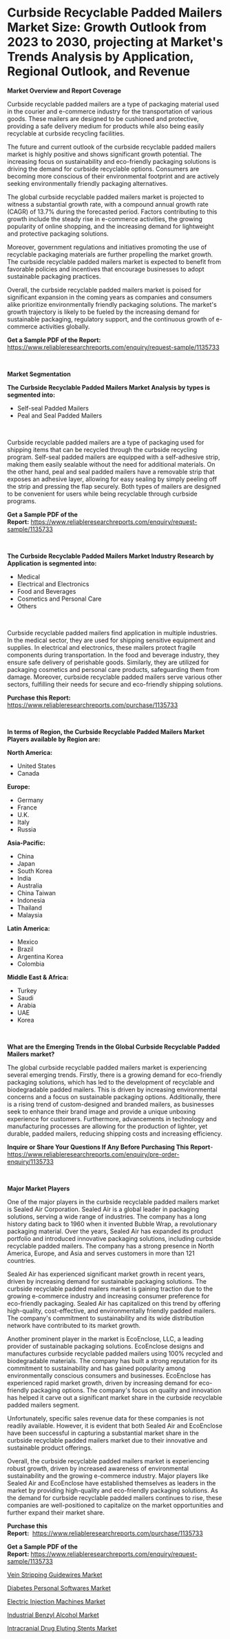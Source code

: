 <p><h1>Curbside Recyclable Padded Mailers Market Size: Growth Outlook from 2023 to 2030, projecting at Market's Trends Analysis by Application, Regional Outlook, and Revenue</h1></p><p><strong>Market Overview and Report Coverage</strong></p>
<p><p>Curbside recyclable padded mailers are a type of packaging material used in the courier and e-commerce industry for the transportation of various goods. These mailers are designed to be cushioned and protective, providing a safe delivery medium for products while also being easily recyclable at curbside recycling facilities.</p><p>The future and current outlook of the curbside recyclable padded mailers market is highly positive and shows significant growth potential. The increasing focus on sustainability and eco-friendly packaging solutions is driving the demand for curbside recyclable options. Consumers are becoming more conscious of their environmental footprint and are actively seeking environmentally friendly packaging alternatives.</p><p>The global curbside recyclable padded mailers market is projected to witness a substantial growth rate, with a compound annual growth rate (CAGR) of 13.7% during the forecasted period. Factors contributing to this growth include the steady rise in e-commerce activities, the growing popularity of online shopping, and the increasing demand for lightweight and protective packaging solutions.</p><p>Moreover, government regulations and initiatives promoting the use of recyclable packaging materials are further propelling the market growth. The curbside recyclable padded mailers market is expected to benefit from favorable policies and incentives that encourage businesses to adopt sustainable packaging practices.</p><p>Overall, the curbside recyclable padded mailers market is poised for significant expansion in the coming years as companies and consumers alike prioritize environmentally friendly packaging solutions. The market's growth trajectory is likely to be fueled by the increasing demand for sustainable packaging, regulatory support, and the continuous growth of e-commerce activities globally.</p></p>
<p><strong>Get a Sample PDF of the Report:</strong> <a href="https://www.reliableresearchreports.com/enquiry/request-sample/1135733">https://www.reliableresearchreports.com/enquiry/request-sample/1135733</a></p>
<p>&nbsp;</p>
<p><strong>Market Segmentation</strong></p>
<p><strong>The Curbside Recyclable Padded Mailers Market Analysis by types is segmented into:</strong></p>
<p><ul><li>Self-seal Padded Mailers</li><li>Peal and Seal Padded Mailers</li></ul></p>
<p>&nbsp;</p>
<p><p>Curbside recyclable padded mailers are a type of packaging used for shipping items that can be recycled through the curbside recycling program. Self-seal padded mailers are equipped with a self-adhesive strip, making them easily sealable without the need for additional materials. On the other hand, peal and seal padded mailers have a removable strip that exposes an adhesive layer, allowing for easy sealing by simply peeling off the strip and pressing the flap securely. Both types of mailers are designed to be convenient for users while being recyclable through curbside programs.</p></p>
<p><strong>Get a Sample PDF of the Report:</strong>&nbsp;<a href="https://www.reliableresearchreports.com/enquiry/request-sample/1135733">https://www.reliableresearchreports.com/enquiry/request-sample/1135733</a></p>
<p>&nbsp;</p>
<p><strong>The Curbside Recyclable Padded Mailers Market Industry Research by Application is segmented into:</strong></p>
<p><ul><li>Medical</li><li>Electrical and Electronics</li><li>Food and Beverages</li><li>Cosmetics and Personal Care</li><li>Others</li></ul></p>
<p>&nbsp;</p>
<p><p>Curbside recyclable padded mailers find application in multiple industries. In the medical sector, they are used for shipping sensitive equipment and supplies. In electrical and electronics, these mailers protect fragile components during transportation. In the food and beverage industry, they ensure safe delivery of perishable goods. Similarly, they are utilized for packaging cosmetics and personal care products, safeguarding them from damage. Moreover, curbside recyclable padded mailers serve various other sectors, fulfilling their needs for secure and eco-friendly shipping solutions.</p></p>
<p><strong>Purchase this Report:</strong>&nbsp; <a href="https://www.reliableresearchreports.com/purchase/1135733">https://www.reliableresearchreports.com/purchase/1135733</a></p>
<p>&nbsp;</p>
<p><strong>In terms of Region, the Curbside Recyclable Padded Mailers Market Players available by Region are:</strong></p>
<p>
    <p> <strong> North America: </strong>
        <ul>
            <li>United States</li>
            <li>Canada</li>
        </ul>
        </p> 
    <p> <strong> Europe: </strong>
        <ul>
            <li>Germany</li>
            <li>France</li>
            <li>U.K.</li>
            <li>Italy</li>
            <li>Russia</li>
        </ul>
        </p> 
    <p> <strong> Asia-Pacific: </strong>
        <ul>
            <li>China</li>
            <li>Japan</li>
            <li>South Korea</li>
            <li>India</li>
            <li>Australia</li>
            <li>China Taiwan</li>
            <li>Indonesia</li>
            <li>Thailand</li>
            <li>Malaysia</li>
        </ul>
        </p> 
    <p> <strong> Latin America: </strong>
        <ul>
            <li>Mexico</li>
            <li>Brazil</li>
            <li>Argentina Korea</li>
            <li>Colombia</li>
        </ul>
        </p> 
    <p> <strong> Middle East & Africa: </strong>
        <ul>
            <li>Turkey</li>
            <li>Saudi</li>
            <li>Arabia</li>
            <li>UAE</li>
            <li>Korea</li>
        </ul>
    </p>
    </p>
<p>&nbsp;</p>
<p><strong>What are the Emerging Trends in the Global Curbside Recyclable Padded Mailers market?</strong></p>
<p><p>The global curbside recyclable padded mailers market is experiencing several emerging trends. Firstly, there is a growing demand for eco-friendly packaging solutions, which has led to the development of recyclable and biodegradable padded mailers. This is driven by increasing environmental concerns and a focus on sustainable packaging options. Additionally, there is a rising trend of custom-designed and branded mailers, as businesses seek to enhance their brand image and provide a unique unboxing experience for customers. Furthermore, advancements in technology and manufacturing processes are allowing for the production of lighter, yet durable, padded mailers, reducing shipping costs and increasing efficiency.</p></p>
<p><strong>Inquire or Share Your Questions If Any Before Purchasing This Report</strong>- <a href="https://www.reliableresearchreports.com/enquiry/pre-order-enquiry/1135733">https://www.reliableresearchreports.com/enquiry/pre-order-enquiry/1135733</a></p>
<p>&nbsp;</p>
<p><strong>Major Market Players</strong></p>
<p><p>One of the major players in the curbside recyclable padded mailers market is Sealed Air Corporation. Sealed Air is a global leader in packaging solutions, serving a wide range of industries. The company has a long history dating back to 1960 when it invented Bubble Wrap, a revolutionary packaging material. Over the years, Sealed Air has expanded its product portfolio and introduced innovative packaging solutions, including curbside recyclable padded mailers. The company has a strong presence in North America, Europe, and Asia and serves customers in more than 121 countries.</p><p>Sealed Air has experienced significant market growth in recent years, driven by increasing demand for sustainable packaging solutions. The curbside recyclable padded mailers market is gaining traction due to the growing e-commerce industry and increasing consumer preference for eco-friendly packaging. Sealed Air has capitalized on this trend by offering high-quality, cost-effective, and environmentally friendly padded mailers. The company's commitment to sustainability and its wide distribution network have contributed to its market growth.</p><p>Another prominent player in the market is EcoEnclose, LLC, a leading provider of sustainable packaging solutions. EcoEnclose designs and manufactures curbside recyclable padded mailers using 100% recycled and biodegradable materials. The company has built a strong reputation for its commitment to sustainability and has gained popularity among environmentally conscious consumers and businesses. EcoEnclose has experienced rapid market growth, driven by increasing demand for eco-friendly packaging options. The company's focus on quality and innovation has helped it carve out a significant market share in the curbside recyclable padded mailers segment.</p><p>Unfortunately, specific sales revenue data for these companies is not readily available. However, it is evident that both Sealed Air and EcoEnclose have been successful in capturing a substantial market share in the curbside recyclable padded mailers market due to their innovative and sustainable product offerings.</p><p>Overall, the curbside recyclable padded mailers market is experiencing robust growth, driven by increased awareness of environmental sustainability and the growing e-commerce industry. Major players like Sealed Air and EcoEnclose have established themselves as leaders in the market by providing high-quality and eco-friendly packaging solutions. As the demand for curbside recyclable padded mailers continues to rise, these companies are well-positioned to capitalize on the market opportunities and further expand their market share.</p></p>
<p><strong>Purchase this Report:</strong>&nbsp;&nbsp;<a href="https://www.reliableresearchreports.com/purchase/1135733">https://www.reliableresearchreports.com/purchase/1135733</a></p>
<p></p>
<p><strong>Get a Sample PDF of the Report:</strong>&nbsp;<a href="https://www.reliableresearchreports.com/enquiry/request-sample/1135733">https://www.reliableresearchreports.com/enquiry/request-sample/1135733</a></p>
<p><p><a href="https://www.linkedin.com/pulse/vein-stripping-guidewires-market-size-growth-forecast/">Vein Stripping Guidewires Market</a></p><p><a href="https://www.linkedin.com/pulse/diabetes-personal-softwares-market-size/">Diabetes Personal Softwares Market</a></p><p><a href="https://medium.com/@janicegriffin2022/electric-injection-machines-market-size-and-market-trends-complete-industry-overview-2023-to-2030-892cd0990338">Electric Injection Machines Market</a></p><p><a href="https://medium.com/@barbarafranklin1904/industrial-benzyl-alcohol-market-outlook-industry-overview-and-forecast-2023-to-2030-faf17651ecdc">Industrial Benzyl Alcohol Market</a></p><p><a href="https://www.linkedin.com/pulse/intracranial-drug-eluting-stents-market-research-report-provides/">Intracranial Drug Eluting Stents Market</a></p></p>